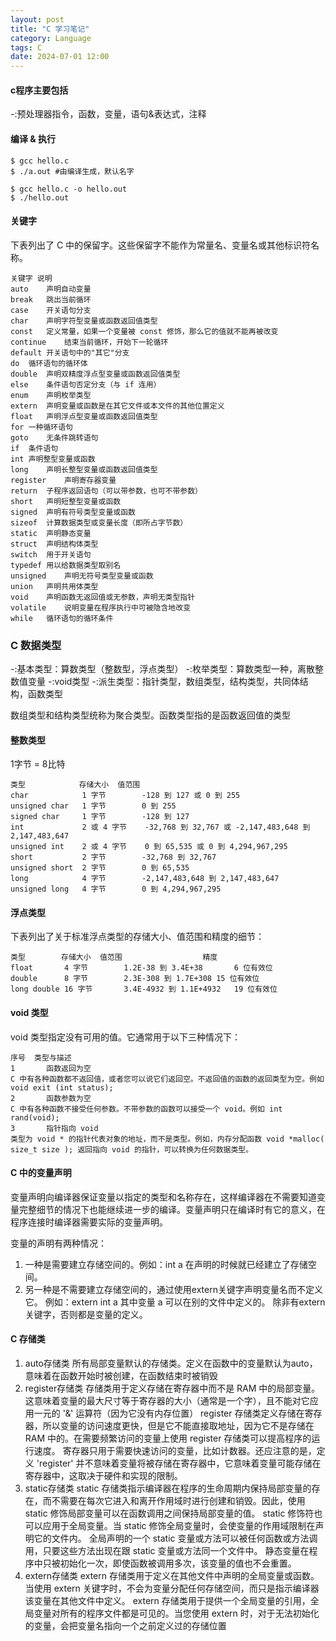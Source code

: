 ```yaml
---
layout: post
title: "C 学习笔记"
category: Language
tags: C
date: 2024-07-01 12:00
---
```


#### c程序主要包括
-:预处理器指令，函数，变量，语句&表达式，注释

#### 编译 & 执行
```
$ gcc hello.c
$ ./a.out #由编译生成，默认名字

$ gcc hello.c -o hello.out
$ ./hello.out
```

#### 关键字
下表列出了 C 中的保留字。这些保留字不能作为常量名、变量名或其他标识符名称。

```
关键字	说明
auto	声明自动变量
break	跳出当前循环
case	开关语句分支
char	声明字符型变量或函数返回值类型
const	定义常量，如果一个变量被 const 修饰，那么它的值就不能再被改变
continue	结束当前循环，开始下一轮循环
default	开关语句中的"其它"分支
do	循环语句的循环体
double	声明双精度浮点型变量或函数返回值类型
else	条件语句否定分支（与 if 连用）
enum	声明枚举类型
extern	声明变量或函数是在其它文件或本文件的其他位置定义
float	声明浮点型变量或函数返回值类型
for	一种循环语句
goto	无条件跳转语句
if	条件语句
int	声明整型变量或函数
long	声明长整型变量或函数返回值类型
register	声明寄存器变量
return	子程序返回语句（可以带参数，也可不带参数）
short	声明短整型变量或函数
signed	声明有符号类型变量或函数
sizeof	计算数据类型或变量长度（即所占字节数）
static	声明静态变量
struct	声明结构体类型
switch	用于开关语句
typedef	用以给数据类型取别名
unsigned	声明无符号类型变量或函数
union	声明共用体类型
void	声明函数无返回值或无参数，声明无类型指针
volatile	说明变量在程序执行中可被隐含地改变
while	循环语句的循环条件
```

### C 数据类型
-:基本类型：算数类型（整数型，浮点类型）
-:枚举类型：算数类型一种，离散整数值变量
-:void类型
-:派生类型：指针类型，数组类型，结构类型，共同体结构，函数类型

数组类型和结构类型统称为聚合类型。函数类型指的是函数返回值的类型

#### 整数类型
1字节 = 8比特
```
类型            存储大小	值范围
char	        1 字节	    -128 到 127 或 0 到 255
unsigned char	1 字节	    0 到 255
signed char	    1 字节	    -128 到 127
int	            2 或 4 字节	-32,768 到 32,767 或 -2,147,483,648 到 2,147,483,647
unsigned int	2 或 4 字节	0 到 65,535 或 0 到 4,294,967,295
short	        2 字节	    -32,768 到 32,767
unsigned short	2 字节	    0 到 65,535
long	        4 字节	    -2,147,483,648 到 2,147,483,647
unsigned long	4 字节	    0 到 4,294,967,295
```

#### 浮点类型
下表列出了关于标准浮点类型的存储大小、值范围和精度的细节：
```
类型        存储大小	值范围                  精度
float	    4 字节	    1.2E-38 到 3.4E+38	    6 位有效位
double	    8 字节	    2.3E-308 到 1.7E+308	15 位有效位
long double	16 字节	    3.4E-4932 到 1.1E+4932	19 位有效位
```
#### void 类型
void 类型指定没有可用的值。它通常用于以下三种情况下：
```
序号	类型与描述
1	    函数返回为空
C 中有各种函数都不返回值，或者您可以说它们返回空。不返回值的函数的返回类型为空。例如 void exit (int status);
2	    函数参数为空
C 中有各种函数不接受任何参数。不带参数的函数可以接受一个 void。例如 int rand(void);
3	    指针指向 void
类型为 void * 的指针代表对象的地址，而不是类型。例如，内存分配函数 void *malloc( size_t size ); 返回指向 void 的指针，可以转换为任何数据类型。
```

#### C 中的变量声明
变量声明向编译器保证变量以指定的类型和名称存在，这样编译器在不需要知道变量完整细节的情况下也能继续进一步的编译。变量声明只在编译时有它的意义，在程序连接时编译器需要实际的变量声明。

变量的声明有两种情况：

1. 一种是需要建立存储空间的。例如：int a 在声明的时候就已经建立了存储空间。
2. 另一种是不需要建立存储空间的，通过使用extern关键字声明变量名而不定义它。 例如：extern int a 其中变量 a 可以在别的文件中定义的。
除非有extern关键字，否则都是变量的定义。

#### C 存储类

1. auto存储类  所有局部变量默认的存储类。定义在函数中的变量默认为auto，意味着在函数开始时被创建，在函数结束时被销毁
2. register存储类
存储类用于定义存储在寄存器中而不是 RAM 中的局部变量。这意味着变量的最大尺寸等于寄存器的大小（通常是一个字），且不能对它应用一元的 '&' 运算符（因为它没有内存位置）
register 存储类定义存储在寄存器，所以变量的访问速度更快，但是它不能直接取地址，因为它不是存储在 RAM 中的。在需要频繁访问的变量上使用 register 存储类可以提高程序的运行速度。
寄存器只用于需要快速访问的变量，比如计数器。还应注意的是，定义 'register' 并不意味着变量将被存储在寄存器中，它意味着变量可能存储在寄存器中，这取决于硬件和实现的限制。
3. static存储类
static 存储类指示编译器在程序的生命周期内保持局部变量的存在，而不需要在每次它进入和离开作用域时进行创建和销毁。因此，使用 static 修饰局部变量可以在函数调用之间保持局部变量的值。
static 修饰符也可以应用于全局变量。当 static 修饰全局变量时，会使变量的作用域限制在声明它的文件内。
全局声明的一个 static 变量或方法可以被任何函数或方法调用，只要这些方法出现在跟 static 变量或方法同一个文件中。
静态变量在程序中只被初始化一次，即使函数被调用多次，该变量的值也不会重置。
4. extern存储类
extern 存储类用于定义在其他文件中声明的全局变量或函数。当使用 extern 关键字时，不会为变量分配任何存储空间，而只是指示编译器该变量在其他文件中定义。
extern 存储类用于提供一个全局变量的引用，全局变量对所有的程序文件都是可见的。当您使用 extern 时，对于无法初始化的变量，会把变量名指向一个之前定义过的存储位置